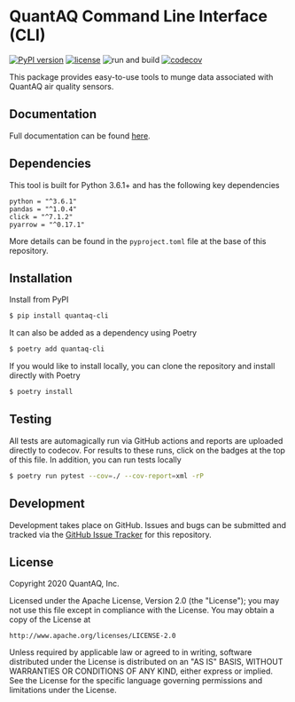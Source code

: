 # QuantAQ Command Line Interface (CLI)

[![PyPI version](https://badge.fury.io/py/quantaq-cli.svg)](https://badge.fury.io/py/quantaq-cli)
[![license](https://img.shields.io/github/license/mashape/apistatus.svg)](https://github.com/quant-aq/cli/blob/master/LICENSE)
![run and build](https://github.com/quant-aq/cli/workflows/run%20and%20build/badge.svg?branch=master)
[![codecov](https://codecov.io/gh/quant-aq/cli/branch/master/graph/badge.svg)](https://codecov.io/gh/quant-aq/cli)

This package provides easy-to-use tools to munge data associated with QuantAQ air quality sensors. 

## Documentation

Full documentation can be found [here](https://quant-aq.github.io/cli/).

## Dependencies

This tool is built for Python 3.6.1+ and has the following key dependencies

```
python = "^3.6.1"
pandas = "^1.0.4"
click = "^7.1.2"
pyarrow = "^0.17.1"
```

More details can be found in the `pyproject.toml` file at the base of this repository.

## Installation

Install from PyPI

```sh
$ pip install quantaq-cli
```

It can also be added as a dependency using Poetry

```sh
$ poetry add quantaq-cli
```


If you would like to install locally, you can clone the repository and install directly with Poetry

```sh
$ poetry install
```

## Testing

All tests are automagically run via GitHub actions and reports are uploaded directly to codecov. For results to these runs, click on the badges at the top of this file. In addition, you can run tests locally


```sh
$ poetry run pytest --cov=./ --cov-report=xml -rP
```

## Development

Development takes place on GitHub. Issues and bugs can be submitted and tracked via the [GitHub Issue Tracker](https://github.com/quant-aq/cli/issues) for this repository.


## License

Copyright 2020 QuantAQ, Inc.

Licensed under the Apache License, Version 2.0 (the "License"); you may not use this file except in compliance with the License. You may obtain a copy of the License at

```
http://www.apache.org/licenses/LICENSE-2.0
```

Unless required by applicable law or agreed to in writing, software distributed under the License is distributed on an "AS IS" BASIS, WITHOUT WARRANTIES OR CONDITIONS OF ANY KIND, either express or implied. See the License for the specific language governing permissions and limitations under the License.